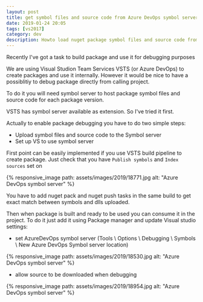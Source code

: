 ```yaml
---
layout: post
title: get symbol files and source code from Azure DevOps symbol server
date: 2019-01-24 20:05 
tags: [vs2017]
category: dev
description: Howto load nuget package symbol files and source code from Azure Devops symbol server 
---
```

Recently I've got a task to build package and use it for debugging purposes

We are using Visual Studion Team Services VSTS (or Azure DevOps) to create packages and use it internally. 
However it would be nice to have a possiblitiy to debug package directly from calling project.

To do it you will need symbol server to host package symbol files and source code for each package version.

VSTS has symbol server available as extension. So I've tried it first.

Actually to enable package debugging you have to do two simple steps:

* Upload symbol files and source code to the Symbol server
* Set up VS to use symbol server

First point can be easily implemented if you use VSTS build pipeline to create package.
Just check that you have `Publish symbols` and `Index sources` set on

{% responsive_image path: assets/images/2019/18771.jpg alt: "Azure DevOps symbol server" %}

You have to add nuget pack and nuget push tasks in the same build to get exact match between symbols and dlls uploaded.

Then when package is built and ready to be used you can consume it in the project.
To do it just add it using Package manager and update Visual studio settings:
* set AzureDevOps symbol server (Tools \ Options \ Debugging \ Symbols \ New Azure DevOps Symbol server location)

{% responsive_image path: assets/images/2019/18530.jpg alt: "Azure DevOps symbol server" %}
* allow source to be downloaded when debugging

{% responsive_image path: assets/images/2019/18954.jpg alt: "Azure DevOps symbol server" %}
